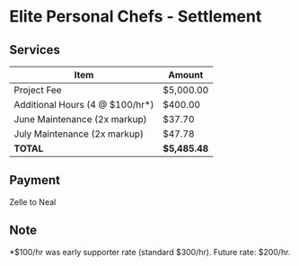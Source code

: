 # Elite Personal Chefs - Settlement

## Services

| Item | Amount |
|------|--------|
| Project Fee | $5,000.00 |
| Additional Hours (4 @ $100/hr*) | $400.00 |
| June Maintenance (2x markup) | $37.70 |
| July Maintenance (2x markup) | $47.78 |
| **TOTAL** | **$5,485.48** |

## Payment

Zelle to Neal

## Note

*$100/hr was early supporter rate (standard $300/hr). Future rate: $200/hr.